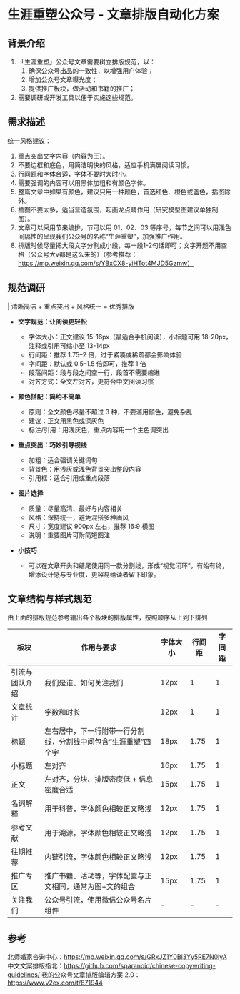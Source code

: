# 生涯重塑公众号 - 文章排版自动化方案

## 背景介绍

1. 「生涯重塑」公众号文章需要树立排版规范，以：
   1. 确保公众号出品的一致性，以增强用户体验；
   2. 增加公众号文章曝光度；
   3. 提供推广板块，做活动和书籍的推广；
2. 需要调研或开发工具以便于实施这些规范。

## 需求描述

统一风格建议：

1. 重点突出文字内容（内容为王）。
2. 不要边框和底色，用简洁明快的风格，适应手机满屏阅读习惯。
3. 行间距和字体合适，字体不要时大时小。
4. 需要强调的内容可以用黑体加粗和有颜色字体。
5. 整篇文章中如果有颜色，建议只用一种颜色，首选红色、橙色或蓝色，插图除外。
6. 插图不要太多，适当营造氛围，起画龙点睛作用（研究模型图建议单独制图）。
7. 文章可以采用节来编排，节可以用 01、02、03 等序号，每节之间可以用浅色间隔性的呈现我们公众号的名称“生涯重塑”，加强推广作用。
8. 排版时候尽量把大段文字分割成小段，每一段1-2句话即可；文字开题不用空格（公众号大v都是这么来的）（参考推荐：https://mp.weixin.qq.com/s/YBxCX8-yiHTot4MJD5Gzmw）

## 规范调研

| 清晰简洁 + 重点突出 + 风格统一 = 优秀排版

- **文字规范：让阅读更轻松**
  - 字体大小：正文建议 15-16px（最适合手机阅读），小标题可用 18-20px，注释或引用可缩小至 13-14px
  - 行间距：推荐 1.75–2 倍，过于紧凑或稀疏都会影响体验
  - 字间距：默认或 0.5–1.5 倍即可，推荐 1 倍
  - 段落间距：段与段之间空一行，段首不需要缩进
  - 对齐方式：全文左对齐，更符合中文阅读习惯

- **颜色搭配：简约不简单**
  - 原则：全文颜色尽量不超过 3 种，不要滥用颜色，避免杂乱
  - 建议：正文用黑色或深灰色
  - 标注/引用：用浅灰色，重点内容用一个主色调突出

- **重点突出：巧妙引导视线**
  - 加粗：适合强调关键词句
  - 背景色：用浅灰或浅色背景突出整段内容
  - 引用框：适合引用或重点段落

- **图片选择**
  - 质量：尽量高清、最好与内容相关
  - 风格：保持统一，避免混搭多种画风
  - 尺寸：宽度建议 900px 左右，推荐 16:9 横图
  - 说明：重要图片可附简短图注

- **小技巧**
  - 可以在文章开头和结尾使用同一款分割线，形成“视觉闭环”，有始有终，增添设计感与专业度，更容易给读者留下印象。

## 文章结构与样式规范

由上面的排版规范参考输出各个板块的排版属性，按照顺序从上到下排列

| 板块           | 作用与要求                                                     | 字体大小 | 行间距 | 字间距 |
| -------------- | -------------------------------------------------------------- | -------- | ------ | ------ |
| 引流与团队介绍 | 我们是谁、如何关注我们                                         | 12px     | 1      | 1      |
| 文章统计       | 字数和时长                                                     | 12px     | 1      | 1      |
| 标题           | 左右居中，下一行附带一行分割线，分割线中间包含“生涯重塑”四个字 | 18px     | 1.75   | 1      |
| 小标题         | 左对齐                                                         | 16px     | 1.75   | 1      |
| 正文           | 左对齐，分块、排版密度低 + 信息密度合适                        | 15px     | 1.75   | 1      |
| 名词解释       | 用于科普，字体颜色相较正文略浅                                 | 12px     | 1.75   | 1      |
| 参考文献       | 用于溯源，字体颜色相较正文略浅                                 | 12px     | 1.75   | 1      |
| 往期推荐       | 内链引流，字体颜色相较正文略浅                                 | 12px     | 1.75   | 1      |
| 推广专区       | 推广书籍、活动等，字体配置与正文相同，通常为图+文的组合        | 15px     | 1.75   | 1      |
| 关注我们       | 公众号引流，使用微信公众号名片组件                             | -        | -      | -      |

## 参考

北师婚家咨询中心：https://mp.weixin.qq.com/s/GRxJZ1Y0Bi3Yy5RE7N0iyA
中文文案排版指北：https://github.com/sparanoid/chinese-copywriting-guidelines/
我的公众号文章排版编辑方案 2.0：https://www.v2ex.com/t/871944
